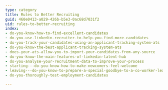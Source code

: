 ```yaml
---
type: category
title: Rules to Better Recruiting
guid: 460e0413-a029-426b-b5e3-0ac68d7031f2
uid: rules-to-better-recruiting
index:
- do-you-know-how-to-find-excellent-candidates
- do-you-use-linkedin-recruiter-to-help-you-find-more-candidates
- do-you-track-your-candidates-using-an-applicant-tracking-system-ats
- do-you-know-the-best-applicant-tracking-system-ats
- does-your-ats-allow-you-to-import-your-candidates-from-any-source
- do-you-know-the-main-features-of-linkedin-talent-hub
- do-you-analyse-your-recruitment-data-to-improve-your-process
- starting---do-you-know-how-to-make-newcomers-feel-welcome
- leaving---do-you-know-to-prepare-a-special-goodbye-to-a-co-worker-leaving-the-company
- do-you-thoroughly-test-employment-candidates

---
```



